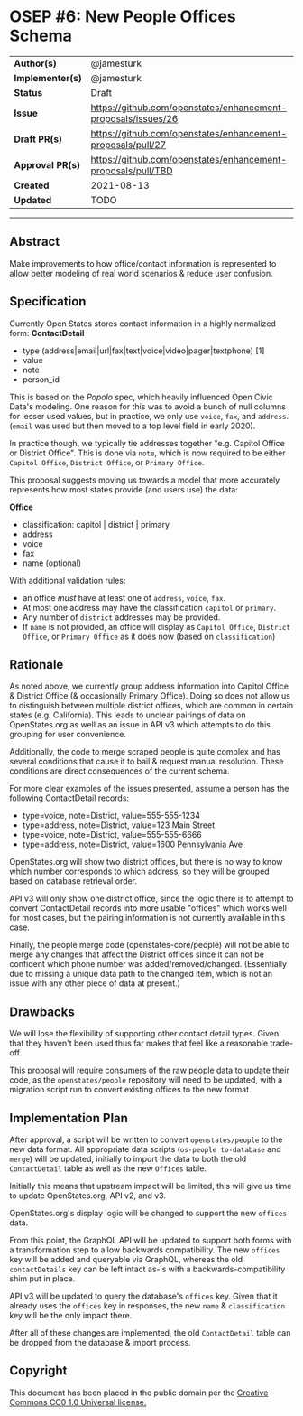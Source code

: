 # OSEP #6: New People Offices Schema

|                    |            |
|--------------------|------------|
| **Author(s)**      | @jamesturk |
| **Implementer(s)** | @jamesturk |
| **Status**         |   Draft    |
| **Issue**          | https://github.com/openstates/enhancement-proposals/issues/26 |
| **Draft PR(s)**    | https://github.com/openstates/enhancement-proposals/pull/27 |
| **Approval PR(s)** | https://github.com/openstates/enhancement-proposals/pull/TBD |
| **Created**        | 2021-08-13 |
| **Updated**        | TODO |

---

## Abstract

Make improvements to how office/contact information is represented to allow better modeling of real world scenarios & reduce user confusion.

## Specification

Currently Open States stores contact information in a highly normalized form:
**ContactDetail**
- type (address|email|url|fax|text|voice|video|pager|textphone) [1]
- value
- note
- person_id

This is based on the _Popolo_ spec, which heavily influenced Open Civic Data's modeling.  One reason for this was to avoid a bunch of null columns for lesser used values, but in practice, we only use `voice`, `fax`, and `address`.  (`email` was used but then moved to a top level field in early 2020).

In practice though, we typically tie addresses together "e.g. Capitol Office or District Office".  This is done via `note`, which is now required to be either `Capitol Office`, `District Office`, or `Primary Office`.

This proposal suggests moving us towards a model that more accurately represents how most states provide (and users use) the data:

**Office**
- classification: capitol | district | primary
- address
- voice
- fax
- name (optional)

With additional validation rules:
- an office *must* have at least one of `address`, `voice`, `fax`.
- At most one address may have the classification `capitol` or `primary`.
- Any number of `district` addresses may be provided.
- If `name` is not provided, an office will display as `Capitol Office`, `District Office`, or `Primary Office` as it does now (based on `classification`)

## Rationale

As noted above, we currently group address information into Capitol Office & District Office (& occasionally Primary Office).  Doing so does not allow us to distinguish between multiple district offices, which are common in certain states (e.g. California).  This leads to unclear pairings of data on OpenStates.org as well as an issue in API v3 which attempts to do this grouping for user convenience.

Additionally, the code to merge scraped people is quite complex and has several conditions that cause it to bail & request manual resolution.  These conditions are direct consequences of the current schema.  

For more clear examples of the issues presented, assume a person has the following ContactDetail records:
- type=voice, note=District, value=555-555-1234
- type=address, note=District, value=123 Main Street
- type=voice, note=District, value=555-555-6666
- type=address, note=District, value=1600 Pennsylvania Ave

OpenStates.org will show two district offices, but there is no way to know which number corresponds to which address, so they will be grouped based on database retrieval order.

API v3 will only show one district office, since the logic there is to attempt to convert ContactDetail records into more usable "offices" which works well for most cases, but the pairing information is not currently available in this case.

Finally, the people merge code (openstates-core/people) will not be able to merge any changes that affect the District offices since it can not be confident which phone number was added/removed/changed.  (Essentially due to missing a unique data path to the changed item, which is not an issue with any other piece of data at present.)

## Drawbacks

We will lose the flexibility of supporting other contact detail types.  Given that they haven't been used thus far makes that feel like a reasonable trade-off.

This proposal will require consumers of the raw people data to update their code, as the `openstates/people` repository will need to be updated, with a migration script run to convert existing offices to the new format.

## Implementation Plan

After approval, a script will be written to convert `openstates/people` to the new data format.  All appropriate data scripts (`os-people to-database` and `merge`) will be updated, initially to import the data to both the old `ContactDetail` table as well as the new `Offices` table.

Initially this means that upstream impact will be limited, this will give us time to update OpenStates.org, API v2, and v3.

OpenStates.org's display logic will be changed to support the new `offices` data.

From this point, the GraphQL API will be updated to support both forms with a transformation step to allow backwards compatibility.  The new `offices` key will be added and queryable via GraphQL, whereas the old `contactDetails` key can be left intact as-is with a backwards-compatibility shim put in place.

API v3 will be updated to query the database's `offices` key.  Given that it already uses the `offices` key in responses, the new `name` & `classification` key will be the only impact there.

After all of these changes are implemented, the old `ContactDetail` table can be dropped from the database & import process.

## Copyright

This document has been placed in the public domain per the [Creative Commons CC0 1.0 Universal license.](https://creativecommons.org/publicdomain/zero/1.0/deed)

